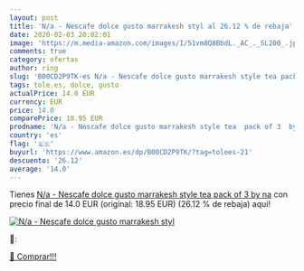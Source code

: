 ```yaml
---
layout: post
title: 'N/a - Nescafe dolce gusto marrakesh styl al 26.12 % de rebaja'
date: 2020-02-03 20:02:01
image: 'https://m.media-amazon.com/images/I/51vm8Q8BbdL._AC_._SL200_.jpg'
comments: true
category: ofertas
author: ring
slug: 'B00CD2P9TK-es N/a - Nescafe dolce gusto marrakesh style tea pack of 3 by na'
tags: tole.es, dolce, gusto
actualPrice: 14.0 EUR
currency: EUR
price: 14.0
comparePrice: 18.95 EUR
prodname: 'N/a - Nescafe dolce gusto marrakesh style tea  pack of 3  by na'
country: 'es'
flag: '🇪🇸'
buyurl: 'https://www.amazon.es/dp/B00CD2P9TK/?tag=tolees-21'
descuento: '26.12'
average: '14.0'
---
```


Tienes [N/a - Nescafe dolce gusto marrakesh style tea  pack of 3  by na](https://www.amazon.es/dp/B00CD2P9TK/?tag=tolees-21) con precio final de  14.0 EUR (original: 18.95 EUR) (26.12 %  de rebaja) aqui!

[![N/a - Nescafe dolce gusto marrakesh styl](https://m.media-amazon.com/images/I/51vm8Q8BbdL._AC_._SL200_.jpg)](https://www.amazon.es/dp/B00CD2P9TK/?tag=tolees-21)

🔎:


[🛒 Comprar!!!](https://www.amazon.es/dp/B00CD2P9TK/?tag=tolees-21)
